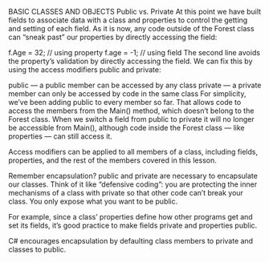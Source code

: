 BASIC CLASSES AND OBJECTS
Public vs. Private
At this point we have built fields to associate data with a class and properties to control the getting and setting of each field. As it is now, any code outside of the Forest class can “sneak past” our properties by directly accessing the field:

f.Age = 32; // using property
f.age = -1; // using field
The second line avoids the property’s validation by directly accessing the field. We can fix this by using the access modifiers public and private:

public — a public member can be accessed by any class
private — a private member can only be accessed by code in the same class
For simplicity, we’ve been adding public to every member so far. That allows code to access the members from the Main() method, which doesn’t belong to the Forest class. When we switch a field from public to private it will no longer be accessible from Main(), although code inside the Forest class — like properties — can still access it.

Access modifiers can be applied to all members of a class, including fields, properties, and the rest of the members covered in this lesson.

Remember encapsulation? public and private are necessary to encapsulate our classes. Think of it like “defensive coding”: you are protecting the inner mechanisms of a class with private so that other code can’t break your class. You only expose what you want to be public.

For example, since a class’ properties define how other programs get and set its fields, it’s good practice to make fields private and properties public.

C# encourages encapsulation by defaulting class members to private and classes to public.

